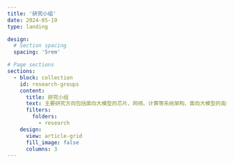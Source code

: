 ```yaml
---
title: '研究小组'
date: 2024-05-19
type: landing

design:
  # Section spacing
  spacing: '5rem'

# Page sections
sections:
  - block: collection
    id: research-groups
    content:
      title: 研究小组
      text: 主要研究方向包括面向大模型的芯片、网络、计算等系统架构、面向大模型的高效能机器学习算法、大模型知识增强学习算法以及视觉大模型、语言大模型、多模态大模型、科学大模型、具身大模型和智能体系统。
      filters:
        folders:
          - research
    design:
      view: article-grid
      fill_image: false
      columns: 3
---
```

